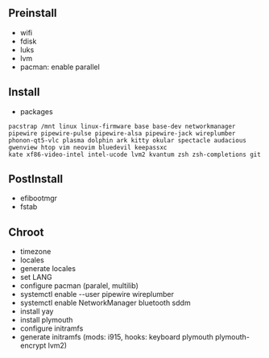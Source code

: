 ## Preinstall

- wifi
- fdisk
- luks
- lvm
- pacman: enable parallel

## Install

- packages
```lang bash
pacstrap /mnt linux linux-firmware base base-dev networkmanager pipewire pipewire-pulse pipewire-alsa pipewire-jack wireplumber
phonon-qt5-vlc plasma dolphin ark kitty okular spectacle audacious gwenview htop vim neovim bluedevil keepassxc
kate xf86-video-intel intel-ucode lvm2 kvantum zsh zsh-completions git
```

## PostInstall

- efibootmgr
- fstab

## Chroot

- timezone
- locales
- generate locales
- set LANG
- configure pacman (paralel, multilib)
- systemctl enable --user pipewire wireplumber
- systemctl enable NetworkManager bluetooth sddm
- install yay
- install plymouth
- configure initramfs
- generate initramfs (mods: i915, hooks: keyboard plymouth plymouth-encrypt lvm2)

